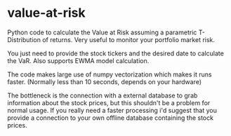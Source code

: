 # value-at-risk
Python code to calculate the Value at Risk assuming a parametric T-Distribution of returns.
Very useful to monitor your portfolio market risk.

You just need to provide the stock tickers and the desired date to calculate the VaR. Also supports EWMA model calculation.

The code makes large use of numpy vectorization which makes it runs faster. (Normally less than 10 seconds, depends on your hardware)

The bottleneck is the connection with a external database to grab information about the stock prices, but this shouldn't be a problem for normal usage.
If you really need a faster processing i'd suggest that you provide a connection to your own offline database containing the stock prices.

